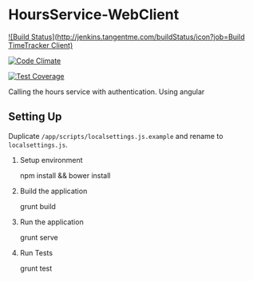 # HoursService-WebClient

[![Build Status](http://jenkins.tangentme.com/buildStatus/icon?job=Build TimeTracker Client)](http://jenkins.tangentme.com/view/MicroServices/job/Build%20TimeTracker%20Client/)

[![Code Climate](https://codeclimate.com/github/TangentMicroServices/HoursService-WebClient/badges/gpa.svg)](https://codeclimate.com/github/TangentMicroServices/HoursService-WebClient)

[![Test Coverage](https://codeclimate.com/github/TangentMicroServices/HoursService-WebClient/badges/coverage.svg)](https://codeclimate.com/github/TangentMicroServices/HoursService-WebClient)


Calling the hours service with authentication. Using angular

## Setting Up

Duplicate `/app/scripts/localsettings.js.example` and rename to `localsettings.js`.

1. Setup environment

    npm install && bower install

1. Build the application

    grunt build

1. Run the application

    grunt serve

1. Run Tests

    grunt test
